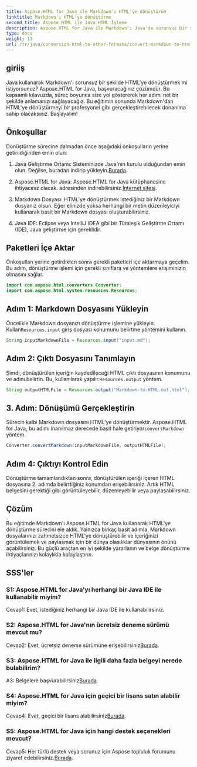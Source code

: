 ```yaml
---
title: Aspose.HTML for Java ile Markdown'ı HTML'ye dönüştürün
linktitle: Markdown'ı HTML'ye dönüştürme
second_title: Aspose.HTML ile Java HTML İşleme
description: Aspose.HTML for Java ile Markdown'ı Java'da sorunsuz bir şekilde HTML'ye dönüştürün. Belge dönüştürme ihtiyaçlarınızı kolaylaştırmak için adım adım kılavuzumuzu izleyin.
type: docs
weight: 13
url: /tr/java/conversion-html-to-other-formats/convert-markdown-to-html/
---
```


## giriiş

Java kullanarak Markdown'ı sorunsuz bir şekilde HTML'ye dönüştürmek mi istiyorsunuz? Aspose.HTML for Java, başvuracağınız çözümdür. Bu kapsamlı kılavuzda, süreç boyunca size yol göstererek her adımı net bir şekilde anlamanızı sağlayacağız. Bu eğitimin sonunda Markdown'dan HTML'ye dönüştürmeyi bir profesyonel gibi gerçekleştirebilecek donanıma sahip olacaksınız. Başlayalım!

## Önkoşullar

Dönüştürme sürecine dalmadan önce aşağıdaki önkoşulların yerine getirildiğinden emin olun:

1.  Java Geliştirme Ortamı: Sisteminizde Java'nın kurulu olduğundan emin olun. Değilse, buradan indirip yükleyin.[Burada](https://www.java.com).

2.  Aspose.HTML for Java: Aspose.HTML for Java kütüphanesine ihtiyacınız olacak. adresinden indirebilirsiniz.[İnternet sitesi](https://releases.aspose.com/html/java/).

3. Markdown Dosyası: HTML'ye dönüştürmek istediğiniz bir Markdown dosyanız olsun. Eğer elinizde yoksa herhangi bir metin düzenleyiciyi kullanarak basit bir Markdown dosyası oluşturabilirsiniz.

4. Java IDE: Eclipse veya IntelliJ IDEA gibi bir Tümleşik Geliştirme Ortamı (IDE), Java geliştirme için gereklidir.

## Paketleri İçe Aktar

Önkoşulları yerine getirdikten sonra gerekli paketleri içe aktarmaya geçelim. Bu adım, dönüştürme işlemi için gerekli sınıflara ve yöntemlere erişiminizin olmasını sağlar.

```java
import com.aspose.html.converters.Converter;
import com.aspose.html.system.resources.Resources;
```

## Adım 1: Markdown Dosyasını Yükleyin

 Öncelikle Markdown dosyanızı dönüştürme işlemine yükleyin. Kullan`Resources.input` giriş dosyası konumunu belirtme yöntemini kullanın.

```java
String inputMarkdownFile = Resources.input("input.md");
```

## Adım 2: Çıktı Dosyasını Tanımlayın

 Şimdi, dönüştürülen içeriğin kaydedileceği HTML çıktı dosyasının konumunu ve adını belirtin. Bu, kullanılarak yapılır.`Resources.output` yöntem.

```java
String outputHTMLFile = Resources.output("Markdown-to-HTML.out.html");
```

## 3. Adım: Dönüşümü Gerçekleştirin

 Sürecin kalbi Markdown dosyasını HTML'ye dönüştürmektir. Aspose.HTML for Java, bu adımı inanılmaz derecede basit hale getiriyor`convertMarkdown` yöntem.

```java
Converter.convertMarkdown(inputMarkdownFile, outputHTMLFile);
```

## Adım 4: Çıktıyı Kontrol Edin

Dönüştürme tamamlandıktan sonra, dönüştürülen içeriği içeren HTML dosyasına 2. adımda belirttiğiniz konumdan erişebilirsiniz. Artık HTML belgesini gerektiği gibi görüntüleyebilir, düzenleyebilir veya paylaşabilirsiniz.

## Çözüm

Bu eğitimde Markdown'ı Aspose.HTML for Java kullanarak HTML'ye dönüştürme sürecini ele aldık. Yalnızca birkaç basit adımla, Markdown dosyalarınızı zahmetsizce HTML'ye dönüştürebilir ve içeriğinizi görüntülemek ve paylaşmak için bir dünya olasılıklar dünyasının önünü açabilirsiniz. Bu güçlü araçtan en iyi şekilde yararlanın ve belge dönüştürme ihtiyaçlarınızı kolaylıkla kolaylaştırın.

## SSS'ler

### S1: Aspose.HTML for Java'yı herhangi bir Java IDE ile kullanabilir miyim?

Cevap1: Evet, istediğiniz herhangi bir Java IDE ile kullanabilirsiniz.

### S2: Aspose.HTML for Java'nın ücretsiz deneme sürümü mevcut mu?

 Cevap2: Evet, ücretsiz deneme sürümüne erişebilirsiniz[Burada](https://releases.aspose.com/html/java).

### S3: Aspose.HTML for Java ile ilgili daha fazla belgeyi nerede bulabilirim?

 A3: Belgelere başvurabilirsiniz[Burada](https://reference.aspose.com/html/java/).

### S4: Aspose.HTML for Java için geçici bir lisans satın alabilir miyim?

 Cevap4: Evet, geçici bir lisans alabilirsiniz[Burada](https://purchase.aspose.com/temporary-license/).

### S5: Aspose.HTML for Java için hangi destek seçenekleri mevcut?

 Cevap5: Her türlü destek veya sorunuz için Aspose topluluk forumunu ziyaret edebilirsiniz.[Burada](https://forum.aspose.com/).